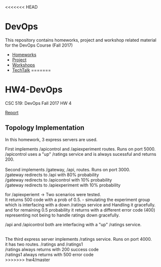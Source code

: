 <<<<<<< HEAD
# DevOps
This repository contains homeworks, project and workshop related material for the DevOps Course (Fall 2017)

- [Homeworks](./Homeworks)
- [Project](./Project)
- [Workshops](./Workshops)
- [TechTalk](./TechTalk)
=======
# HW4-DevOps
CSC 519: DevOps Fall 2017 HW 4

[Report](./Report.md)


## Topology Implementation

In this homework, 3 express servers are used.<br />

First implements /apicontrol and /apiexperiment routes. Runs on port 5000.<br />
/apicontrol uses a "up" /ratings service and is always sucessful and returns 200.<br />
<br />
Second implements /gateway, /api,  routes. Runs on port 3000.<br />
/gateway redirects to /api with 80% probability<br />
/gateway redirects to /apicontrol with 10% probability<br />
/gateway redirects to /apiexperiment with 10% probability<br />


for /apiexperiemt -> Two scenarios were tested. <br />
It returns 500 code with a prob of 0.5. - simulating the experiment group which is interfacing with a down /ratings service and Handling it gracefully.<br />
and for remaining 0.5 probability it returns with a different error code (400) representing not being to handle ratings down gracefully.<br />


/api and /apicontrol both are interfacing with a "up" /ratings service.<br />

<br />
The third express server implements /ratings service. Runs on port 4000.<br />
it has two routes. /ratings and /ratings1<br />
/ratings always returns with 200 success code<br />
/ratings1 always returns with 500 error code<br />
>>>>>>> hw4/master
